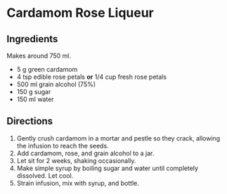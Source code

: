 # Cardamom Rose Liqueur

## Ingredients

Makes around 750 ml.

* 5 g green cardamom
* 4 tsp edible rose petals **or** 1/4 cup fresh rose petals
* 500 ml grain alcohol (75%)
* 150 g sugar
* 150 ml water

## Directions

1. Gently crush cardamom in a mortar and pestle so they crack, allowing the infusion to reach the seeds.
2. Add cardamom, rose, and grain alcohol to a jar.
3. Let sit for 2 weeks, shaking occasionally.
4. Make simple syrup by boiling sugar and water until completely dissolved. Let cool.
5. Strain infusion, mix with syrup, and bottle.

